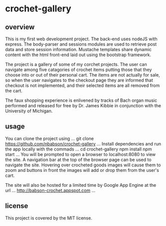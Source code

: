 # crochet-gallery

## overview
This is my first web development project. The back-end uses nodeJS with express.
The body-parser and sessions modules are used to retrieve post data and store
session information. Mustache templates share dynamic content with the html
front-end laid out using the bootstrap framework.

The project is a gallery of some of my corchet projects. The user can 
navigate among five catagories of crochet items putting those that they 
choose into or out of their personal cart. The items are not actually for sale,
so when the user navigates to the checkout page they are informed that checkout
is not implemented, and their selected items are all removed from the cart.

The faux shopping experience is enlivened by tracks of Bach organ music
performed and released for free by Dr. James Kibbie in conjunction with the
University of Michigan.

## usage

You can clone the project using 
...
git clone https://github.com/nbabson/crochet-gallery
...
Install dependencies and run the app locally with the commads
...
cd crochet-gallery
npm install
npm start
...
You will be prompted to open a browser to localhost:8080 to view the site.
A navigation bar at the top of the browser page can be used to navigate the
site. Hovering over crocheted goods images will cause them to zoom and buttons 
in front the images will add or drop them from the user's cart.

The site will also be hosted for a limited time by Google App Engine at the url
...
http://babson-crochet.appspot.com
...

## license

This project is covered by the MIT license.
